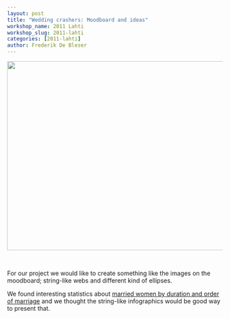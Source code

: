 ```yaml
---
layout: post
title: "Wedding crashers: Moodboard and ideas"
workshop_name: 2011 Lahti
workshop_slug: 2011-lahti
categories: [2011-lahti]
author: Frederik De Bleser
---
```

<a rel="attachment wp-att-153" href="http://workshops.nodebox.net/2011-3/?attachment_id=153"><img class="alignnone size-medium wp-image-153" src="http://workshops.nodebox.net/2011-3/wp-content/uploads/2011/06/moodboard-590x441.jpg" alt="" width="590" height="441" /></a>

&#xA0;

For our project we would like to create something like the images on the moodboard; string-like webs and different kind of ellipses.

We found interesting statistics about <a href="http://www.stat.fi/til/vaerak/2009/01/vaerak_2009_01_2010-09-30_tau_002_en.html">married women by duration and order of marriage</a> and we thought the string-like infographics would be good way to present that.
